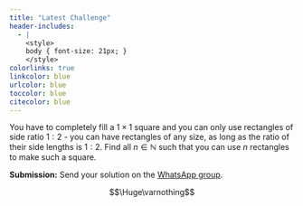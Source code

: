 ```yaml
---
title: "Latest Challenge"
header-includes:
  - |
    <style>
    body { font-size: 21px; }
    </style>
colorlinks: true
linkcolor: blue
urlcolor: blue
toccolor: blue
citecolor: blue
---
```




You have to completely fill a $1 \times 1$ square and you can only use rectangles of side ratio $1:2$ - you can have rectangles of any size, as long as the ratio of their side lengths is $1:2$. Find all $n \in\mathbb N$ such that you can use $n$ rectangles to make such a square.

**Submission:** Send your solution on the [WhatsApp group](https://en.wikipedia.org/wiki/Cat).

$$\Huge\varnothing$$

